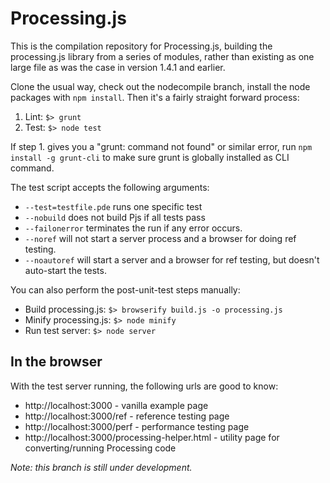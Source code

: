 Processing.js
=============

This is the compilation repository for Processing.js, building the processing.js library from a series of modules, rather than existing as one large file as was the case in version 1.4.1 and earlier.

Clone the usual way, check out the nodecompile branch, install the node packages with `npm install`. Then it's a fairly straight forward process:

1. Lint: `$> grunt`
2. Test: `$> node test`

If step 1. gives you a "grunt: command not found" or similar error, run `npm install -g grunt-cli` to make sure grunt is globally installed as CLI command.

The test script accepts the following arguments:

* `--test=testfile.pde` runs one specific test
* `--nobuild` does not build Pjs if all tests pass
* `--failonerror` terminates the run if any error occurs.
* `--noref` will not start a server process and a browser for doing ref testing.
* `--noautoref` will start a server and a browser for ref testing, but doesn't auto-start the tests.

You can also perform the post-unit-test steps manually:

* Build processing.js: `$> browserify build.js -o processing.js`
* Minify processing.js: `$> node minify`
* Run test server: `$> node server`


In the browser
--------------

With the test server running, the following urls are good to know:

* http://localhost:3000 - vanilla example page
* http://localhost:3000/ref - reference testing page
* http://localhost:3000/perf - performance testing page
* http://localhost:3000/processing-helper.html - utility page for converting/running Processing code

*Note: this branch is still under development.*
